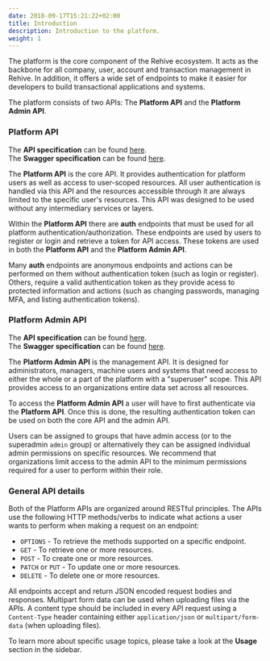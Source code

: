 ```yaml
---
date: 2018-09-17T15:21:22+02:00
title: Introduction
description: Introduction to the platform.
weight: 1
---
```


The platform is the core component of the Rehive ecosystem. It acts as the backbone for all company, user, account and transaction management in Rehive. In addition, it offers a wide set of endpoints to make it easier for developers to build transactional applications and systems.

The platform consists of two APIs: The **Platform API** and the **Platform Admin API**.

### Platform API

<aside class="notice">
	The <strong>API specification</strong> can be found <a href="https://rehive-platform.redoc.ly" target="_blank">here</a>.
</aside>

<aside class="notice">
	The <strong>Swagger specification</strong> can be found <a href="https://api.rehive.com/swagger/" target="_blank">here</a>.
</aside>

The **Platform API** is the core API. It provides authentication for platform users as well as access to user-scoped resources. All user authentication is handled via this API and the resources accessible through it are always limited to the specific user's resources. This API was designed to be used without any intermediary services or layers.

Within the **Platform API** there are **auth** endpoints that must be used for all platform authentication/authorization. These endpoints are used by users to register or login and retrieve a token for API access. These tokens are used in both the **Platform API** and the **Platform Admin API**.

Many **auth** endpoints are anonymous endpoints and actions can be performed on them without authentication token (such as login or register). Others, require a valid authentication token as they provide acess to protected information and actions (such as changing passwords, managing MFA, and listing authentication tokens).

### Platform Admin API

<aside class="notice">
	The <strong>API specification</strong> can be found <a href="https://rehive-platform-admin.redoc.ly" target="_blank">here</a>.
</aside>

<aside class="notice">
	The <strong>Swagger specification</strong> can be found <a href="https://api.rehive.com/admin/swagger/" target="_blank">here</a>.
</aside>

The **Platform Admin API** is the management API. It is designed for administrators, managers, machine users and systems that need access to either the whole or a part of the platform with a "superuser" scope. This API provides access to an organizations entire data set across all resources.

To access the **Platform Admin API** a user will have to first authenticate via the **Platform API**. Once this is done, the resulting authentication token can be used on both the core API and the admin API.

Users can be assigned to groups that have admin access (or to the superadmin `admin` group) or alternatively they can be assigned individual admin permissions on specific resources. We recommend that organizations limit access to the admin API to the minimum permissions required for a user to perform within their role.

### General API details

Both of the Platform APIs are organized around RESTful principles. The APIs use the following HTTP methods/verbs to indicate what actions a user wants to perform when making a request on an endpoint:

* `OPTIONS` - To retrieve the methods supported on a specific endpoint.
* `GET` - To retrieve one or more resources.
* `POST` - To create one or more resources.
* `PATCH` or `PUT` - To update one or more resources.
* `DELETE` - To delete one or more resources.

All endpoints accept and return JSON encoded request bodies and responses. Multipart form data can be used when uploading files via the APIs. A content type should be included in every API request using a `Content-Type` header containing either `application/json` or `multipart/form-data` (when uploading files).

To learn more about specific usage topics, please take a look at the **Usage** section in the sidebar.
